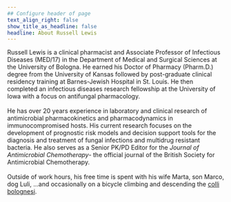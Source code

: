 ```yaml
---
## Configure header of page
text_align_right: false
show_title_as_headline: false
headline: About Russell Lewis
---
```


<!-- this is a subheadline -->

Russell Lewis is a clinical pharmacist and Associate Professor of Infectious Diseases (MED/17) in the Department of Medical and Surgical Sciences at the University of Bologna. He earned his Doctor of Pharmacy (Pharm.D.) degree from the University of Kansas followed by post-graduate clinical residency training at Barnes-Jewish Hospital in St. Louis. He then completed an infectious diseases research fellowship at the University of Iowa with a focus on antifungal pharmacology. <br> <br> He has over 20 years experience in laboratory and clinical research of antimicrobial pharmacokinetics and pharmacodynamics in immunocompromised hosts. His current research focuses on the development of prognostic risk models and decision support tools for the diagnosis and treatment of fungal infections and multidrug resistant bacteria. He also serves as a Senior PK/PD Editor for the *Journal of Antimicrobial Chemotherapy*- the official journal of the British Society for Antimicrobial Chemotherapy.<br> <br> Outside of work hours, his free time is spent with his wife Marta, son Marco, dog Luli, ...and occasionally on a bicycle climbing and descending the [colli bolognesi](https://collibologna.it).

